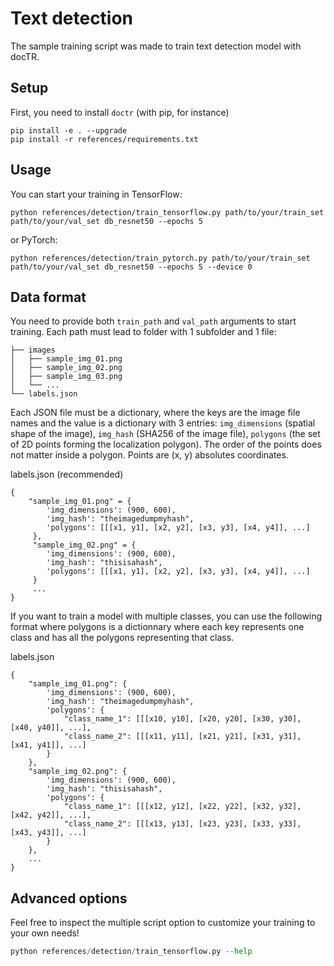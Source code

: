 # Text detection

The sample training script was made to train text detection model with docTR.

## Setup

First, you need to install `doctr` (with pip, for instance)

```shell
pip install -e . --upgrade
pip install -r references/requirements.txt
```

## Usage

You can start your training in TensorFlow:

```shell
python references/detection/train_tensorflow.py path/to/your/train_set path/to/your/val_set db_resnet50 --epochs 5
```

or PyTorch:

```shell
python references/detection/train_pytorch.py path/to/your/train_set path/to/your/val_set db_resnet50 --epochs 5 --device 0
```

## Data format

You need to provide both `train_path` and `val_path` arguments to start training.
Each path must lead to folder with 1 subfolder and 1 file:

```shell
├── images
│   ├── sample_img_01.png
│   ├── sample_img_02.png
│   ├── sample_img_03.png
│   └── ...
└── labels.json
```

Each JSON file must be a dictionary, where the keys are the image file names and the value is a dictionary with 3 entries: `img_dimensions` (spatial shape of the image), `img_hash` (SHA256 of the image file), `polygons` (the set of 2D points forming the localization polygon).
The order of the points does not matter inside a polygon. Points are (x, y) absolutes coordinates.

labels.json (recommended)

```shell
{
    "sample_img_01.png" = {
        'img_dimensions': (900, 600),
        'img_hash': "theimagedumpmyhash",
        'polygons': [[[x1, y1], [x2, y2], [x3, y3], [x4, y4]], ...]
     },
     "sample_img_02.png" = {
        'img_dimensions': (900, 600),
        'img_hash': "thisisahash",
        'polygons': [[[x1, y1], [x2, y2], [x3, y3], [x4, y4]], ...]
     }
     ...
}
```

If you want to train a model with multiple classes, you can use the following format where polygons is a dictionnary where each key represents one class and has all the polygons representing that class.

labels.json

```shell
{
    "sample_img_01.png": {
        'img_dimensions': (900, 600),
        'img_hash': "theimagedumpmyhash",
        'polygons': {
            "class_name_1": [[[x10, y10], [x20, y20], [x30, y30], [x40, y40]], ...],
            "class_name_2": [[[x11, y11], [x21, y21], [x31, y31], [x41, y41]], ...]
        }
    },
    "sample_img_02.png": {
        'img_dimensions': (900, 600),
        'img_hash': "thisisahash",
        'polygons': {
            "class_name_1": [[[x12, y12], [x22, y22], [x32, y32], [x42, y42]], ...],
            "class_name_2": [[[x13, y13], [x23, y23], [x33, y33], [x43, y43]], ...]
        }
    },
    ...
}
```

## Advanced options

Feel free to inspect the multiple script option to customize your training to your own needs!

```python
python references/detection/train_tensorflow.py --help
```
